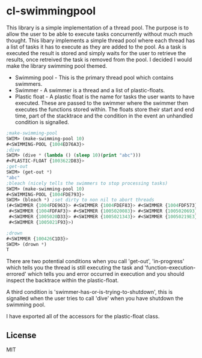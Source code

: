 # cl-swimmingpool

This library is a simple implementation of a thread pool.
The purpose is to allow the user to be able to execute tasks concurrently without much
much thought. This libary implements a simple thread pool where each thread has a list of
tasks it has to execute as they are added to the pool. As a task is executed the result is
stored and simply waits for the user to retrieve the results, once retreived the task is
removed from the pool. I decided I would make the library swimming pool themed.

* Swimming pool - This is the primary thread pool which contains swimmers.
* Swimmer - A swimmer is a thread and a list of plastic-floats.
* Plastic float - A plastic float is the name for tasks the user wants to have executed.
These are passed to the swimmer where the swimmer then executes the functions stored
within. The floats store their start and end time, part of the stacktrace and the condition
in the event an unhandled condition is signalled.


```lisp
;make-swimming-pool
SWIM> (make-swimming-pool 10)
#<SWIMMING-POOL {1004ED76A3}>
;dive
SWIM> (dive * (lambda () (sleep 10)(print "abc")))
#<PLASTIC-FLOAT {1003622D83}>
;get-out
SWIM> (get-out *)
"abc"
;bleach (nicely tells the swimmers to stop processing tasks)
SWIM> (make-swimming-pool 10)
#<SWIMMING-POOL {1004FDE793}>
SWIM> (bleach *) ;set dirty to non nil to abort threads
(#<SWIMMER {1004FDE963}> #<SWIMMER {1004FDEF83}> #<SWIMMER {1004FDF573}>
 #<SWIMMER {1004FDFAF3}> #<SWIMMER {1005020083}> #<SWIMMER {1005020693}>
 #<SWIMMER {1005020D33}> #<SWIMMER {1005021343}> #<SWIMMER {10050219E3}>
 #<SWIMMER {1005021F93}>)

;drown
#<SWIMMER {100426C1D3}>
SWIM> (drown *)
T


```
There are two potential conditions when you call 'get-out', 'in-progress' which tells you
the thread is still executing the task and 'function-execution-errored' which tells you
and error occurred in execution and you should inspect the backtrace within the
plastic-float.

A third condition is 'swimmer-has-or-is-trying-to-shutdown', this is signalled when
the user tries to call 'dive' when you have shutdown the swimming pool.

I have exported all of the accessors for the plastic-float class.

## License

MIT
